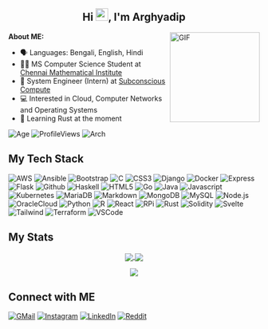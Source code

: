 <h2 align="center">Hi <img src="https://media.giphy.com/media/hvRJCLFzcasrR4ia7z/giphy.gif" width="25px">, I'm Arghyadip</h2>

<img align="right" alt="GIF" src="https://media4.giphy.com/media/RbDKaczqWovIugyJmW/200w.webp?cid=ecf05e47yrznhyd4w1cnwbe3hlilpmls3c0mrsymhdzmzp5z&rid=200w.webp" height="180" />

**About ME:**
- 🗣️ Languages: Bengali, English, Hindi
- 👨‍🎓 MS Computer Science Student at [Chennai Mathematical Institute](https://www.cmi.ac.in)
- 💼 System Engineer (Intern) at [Subconscious Compute](https://www.subcom.tech)
- 💻 Interested in Cloud, Computer Networks and Operating Systems
- 📖 Learning Rust at the moment

![Age](https://img.shields.io/badge/Age-21-blue)
![ProfileViews](https://komarev.com/ghpvc/?username=arghyadipchak)
![Arch](https://img.shields.io/badge/-I_use_Arch_btw-1793D1?logo=archlinux&logoColor=white)

## My Tech Stack

![AWS](https://img.shields.io/badge/-AWS-232F3E?style=flat-square&logo=amazonaws&logoColor=white)
![Ansible](https://img.shields.io/badge/-Ansible-EE0000?style=flat-square&logo=ansible&logoColor=white)
![Bootstrap](https://img.shields.io/badge/Bootstrap-7952B3?style=flat-square&logo=bootstrap&logoColor=white)
![C](https://img.shields.io/badge/C-A8B9CC?style=flat-square&logo=c&logoColor=white)
![CSS3](https://img.shields.io/badge/-CSS3-1572B6?style=flat-square&logo=css3&logoColor=white)
![Django](https://img.shields.io/badge/-Django-092E20?style=flat-square&logo=django&logoColor=white)
![Docker](https://img.shields.io/badge/-Docker-2496ED?style=flat-square&logo=docker&logoColor=white)
![Express](https://img.shields.io/badge/-Express-000000?style=flat-square&logo=express&logoColor=white)
![Flask](https://img.shields.io/badge/-Flask-000000?style=flat-square&logo=flask&logoColor=white)
![Github](https://img.shields.io/badge/-Github-181717?style=flat-square&logo=github&logoColor=white)
![Haskell](https://img.shields.io/badge/-Haskell-5D4F85?style=flat-square&logo=haskell&logoColor=white)
![HTML5](https://img.shields.io/badge/-HTML5-E34F26?style=flat-square&logo=html5&logoColor=white)
![Go](https://img.shields.io/badge/-Go-00ADD8?style=flat-square&logo=go&logoColor=white)
![Java](https://img.shields.io/badge/-Java-FFA518?style=flat-square&logo=openjdk&logoColor=white)
![Javascript](https://img.shields.io/badge/-Javascript-F7DF1E?style=flat-square&logo=javascript&logoColor=white)
![Kubernetes](https://img.shields.io/badge/-Kubernetes-326CE5?style=flat-square&logo=kubernetes&logoColor=white)
![MariaDB](https://img.shields.io/badge/-MariaDB-003545?style=flat-square&logo=mariadb&logoColor=white)
![Markdown](https://img.shields.io/badge/-Markdown-000000?style=flat-square&logo=markdown&logoColor=white)
![MongoDB](https://img.shields.io/badge/-MongoDB-47A248?style=flat-square&logo=mongodb&logoColor=white)
![MySQL](https://img.shields.io/badge/-MySQL-4479A1?style=flat-square&logo=mysql&logoColor=white)
![Node.js](https://img.shields.io/badge/-Node.js-339933?style=flat-square&logo=nodedotjs&logoColor=white)
![OracleCloud](https://img.shields.io/badge/-Oracle_Cloud-F80000?style=flat-square&logo=oracle&logoColor=white)
![Python](https://img.shields.io/badge/-Python-3776AB?style=flat-square&logo=python&logoColor=white)
![R](https://img.shields.io/badge/-R-276DC3?style=flat-square&logo=r&logoColor=white)
![React](https://img.shields.io/badge/-React-61DAFB?style=flat-square&logo=react&logoColor=white)
![RPi](https://img.shields.io/badge/-RaspberryPi-A22846?style=flat-square&logo=raspberrypi&logoColor=white)
![Rust](https://img.shields.io/badge/-Rust-000000?style=flat-square&logo=rust&logoColor=white)
![Solidity](https://img.shields.io/badge/-Solidity-363636?style=flat-square&logo=solidity&logoColor=white)
![Svelte](https://img.shields.io/badge/-Svelte-FF3E00?style=flat-square&logo=svelte&logoColor=white)
![Tailwind](https://img.shields.io/badge/-Tailwind-06B6D4?style=flat-square&logo=tailwindcss&logoColor=white)
![Terraform](https://img.shields.io/badge/-Terraform-7B42BC?style=flat-square&logo=terraform&logoColor=white)
![VSCode](https://img.shields.io/badge/-Visual_Studio_Code-007ACC?style=flat-square&logo=visualstudiocode&logoColor=white)


## My Stats

<p align="center"><a href="https://github.com/anuraghazra/github-readme-stats">
  <img align="center" src="https://github-readme-stats.vercel.app/api?username=arghyadipchak&count_private=true&show_icons=true&bg_color=1e1e2e&text_color=cdd6f4&icon_color=cba6f7&title_color=94e2d5">
  <img align="center" src="https://github-readme-stats.vercel.app/api/top-langs?username=arghyadipchak&hide=html&layout=donut&bg_color=1e1e2e&text_color=cdd6f4&icon_color=cba6f7&title_color=94e2d5">
</a></p>

<p align="center"><a href="https://github.com/anuraghazra/github-readme-stats">
  <img align="center" src="https://github-readme-stats.vercel.app/api/wakatime?username=arghyadipchak&layout=compact&api_domain=wakapi.dev&range=last_30_days&bg_color=1e1e2e&text_color=cdd6f4&icon_color=cba6f7&title_color=94e2d5">
</a></p>

## Connect with ME

[![GMail](https://img.shields.io/badge/-Gmail-EA4335?style=for-the-badge&logo=gmail&logoColor=white)](mailto:arghyadip.chak16@gmail.com)
[![Instagram](https://img.shields.io/badge/-Instagram-E4405F?style=for-the-badge&logo=instagram&logoColor=white)](https://www.instagram.com/arghyadipchak/)
[![LinkedIn](https://img.shields.io/badge/-LinkedIn-0A66C2?style=for-the-badge&logo=linkedin&logoColor=white)](https://www.linkedin.com/in/arghyadipchak/)
[![Reddit](https://img.shields.io/badge/-Reddit-FF4500?style=for-the-badge&logo=reddit&logoColor=white)](https://www.reddit.com/user/arghyadipchak)
